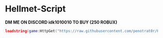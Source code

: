 # Hellmet-Script

**DM ME ON DISCORD idk1010010 TO BUY (250 ROBUX)**

```lua
loadstring(game:HttpGet("https://raw.githubusercontent.com/penotrat0r/Hellmet-Script/refs/heads/main/main.lua"))()
```
